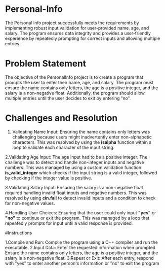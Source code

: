 # Personal-Info
The Personal Info project successfully meets the requirements by implementing robust input validation for user-provided name, age, and salary. The program ensures data integrity and provides a user-friendly experience by repeatedly prompting for correct inputs and allowing multiple entries. 
# Problem Statement
The objective of the PersonalInfo project is to create a program that prompts the user to enter their name, age, and salary. The program must ensure the name contains only letters, the age is a positive integer, and the salary is a non-negative float. Additionally, the program should allow multiple entries until the user decides to exit by entering "no".
# Challenges and Resolution

1. Validating Name Input: Ensuring the name contains only letters was challenging because users might inadvertently enter non-alphabetic characters. This was resolved by using the **isalpha** function within a loop to validate each character of the input string.

2.Validating Age Input: The age input had to be a positive integer. The challenge was to detect and handle non-integer inputs and negative numbers. This was managed by using a custom validation function **is_valid_integer** which checks if the input string is a valid integer, followed by checking if the integer value is positive.

3.Validating Salary Input: Ensuring the salary is a non-negative float required handling invalid float inputs and negative numbers. This was resolved by using **cin.fail** to detect invalid inputs and a condition to check for non-negative values.

4.Handling User Choices: Ensuring that the user could only input **"yes"** or **"no"** to continue or exit the program. This was managed by a loop that repeatedly prompts for input until a valid response is provided.

#Instructions

1.Compile and Run: Compile the program using a C++ compiler and run the executable.
2.Input Data: Enter the requested information when prompted. Ensure the name contains only letters, the age is a positive integer, and the salary is a non-negative float.
3.Repeat or Exit: After each entry, respond with "yes" to enter another person's information or "no" to exit the program

